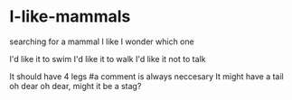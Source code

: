 # I-like-mammals
searching for a mammal I like
I wonder which one

I'd like it to swim
I'd like it to walk
I'd like it not to talk

It should have 4 legs
#a comment is always neccesary
It might have a tail
oh dear oh dear, might it be a stag?
